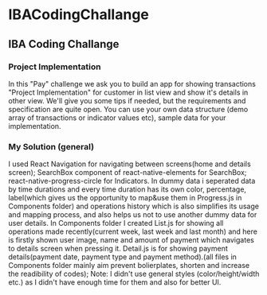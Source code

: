 # IBACodingChallange

## IBA Coding Challange

### Project Implementation

In this "Pay" challenge we ask you to build an app for showing transactions "Project Implementation" for customer in list view and show it's details in other view. We'll give you some tips if needed, but the requirements and specification are quite open.
You can use your own data structure (demo array of transactions or indicator values etc), sample data for your implementation.

### My Solution (general)

I used React Navigation for navigating between screens(home and details screen); SearchBox component of react-native-elements for SearchBox; react-native-progress-circle for Indicators. In dummy data i seperated data by time durations and every time duration has its own color, percentage, label(which gives us the opportunity to map&use them in Progress.js in Components folder) and operations history which is also simplifies its usage and mapping process, and also helps us not to use another dummy data for user details. In Components folder I created List.js for showing all operations made recently(current week, last week and last month) and here is firstly shown user image, name and amount of payment which navigates to details screen when pressing it. Detail.js is for showing payment details(payment date, payment type and payment method).(all files in Components folder mainly aim prevent bolierplates, shorten and increase the readibility of codes);
Note: I didn't use general styles (color/height/width etc.) as I didn't have enough time for them and also for better UI.

